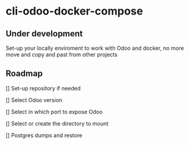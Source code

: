 # cli-odoo-docker-compose

## Under development

Set-up your locally enviroment to work with Odoo and docker, no more move and copy and past from other projects


## Roadmap

[] Set-up repository if needed

[] Select Odoo version

[] Select in which port to expose Odoo

[] Select or create the directory to mount

[] Postgres dumps and restore 
